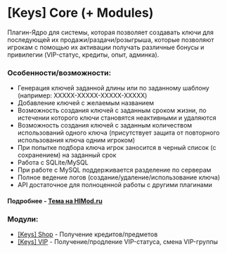 # [Keys] Core (+ Modules)

Плагин-Ядро для системы, которая позволяет создавать ключи для последующей их продажи/раздачи/розыгрыша, которые позволяют игрокам с помощью их активации получать различные бонусы и привилегии (VIP-статус, кредиты, опыт, админка).

### Особенности/возможности:

 * Генерация ключей заданной длины или по заданному шаблону (например: XXXXX-XXXXX-XXXXX-XXXXX)
 * Добавление ключей с желаемым названием
 * Возможность создания ключей с заданным сроком жизни, по истечении которого ключи становятся неактивными и удаляются
 * Возможность создания ключей с заданным количеством использований одного ключа (присутствует защита от повторного использования ключа одним игроком)
 * При попытке подбора ключа игрок заносится в черный список (с сохранением) на заданный срок
 * Работа с SQLite/MySQL
 * При работе с MySQL поддерживается разделение по серверам
 * Полное ведение логов (создание/удаление/использование ключа)
 * API достаточное для полноценной работы с другими плагинами

#### Подробнее - [Тема на HlMod.ru](http://hlmod.ru/resources/keys-core.438/)


### Модули:


* [[Keys] Shop](http://hlmod.ru/resources/keys-shop.439/) - Получение кредитов/предметов
* [[Keys] VIP](http://hlmod.ru/resources/keys-vip.440/) - Получение/продление VIP-статуса, смена VIP-группы